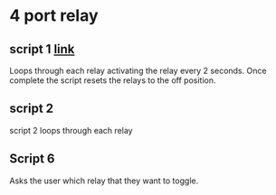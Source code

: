 4 port relay
============

## script 1 [link](http://example.com)
Loops through each relay activating the relay every 2 seconds. Once complete the script resets the relays to the off position.

## script 2
script 2 loops through each relay

## Script 6
Asks the user which relay that they want to toggle.
